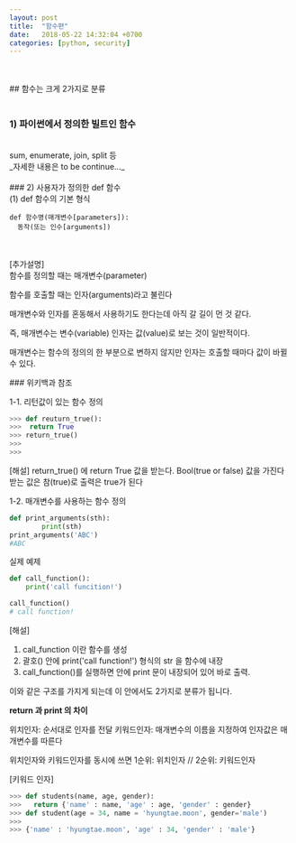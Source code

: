 ```yaml
---
layout: post
title:  "함수편"
date:   2018-05-22 14:32:04 +0700
categories: [python, security]
---
```


<br/>
<br/>
## 함수는 크게 2가지로 분류
<br/>
<br/>

### 1) 파이썬에서 정의한 빌트인 함수
<br/>
sum, enumerate, join, split 등
<br/>
_자세한 내용은 to be continue..._
<br/>
<br/>
### 2) 사용자가 정의한 def 함수
<br/>
(1) def 함수의 기본 형식

```
def 함수명(매개변수[parameters]):
  동작(또는 인수[arguments])
```
<br/>
<br/>
[추가설명]<br/>
함수를 정의할 때는 매개변수(parameter)

함수를 호출할 때는 인자(arguments)라고 불린다﻿

매개변수와 인자를 혼동해서 사용하기도 한다는데 아직 갈 길이 먼 것 같다.

즉, 매개변수는 변수(variable)
인자는 값(value)로 보는 것이 일반적이다.

매개변수는 함수의 정의의 한 부분으로 변하지 않지만
인자는 호출할 때마다 값이 바뀔 수 있다.


﻿### 위키백과 참조

1-1. 리턴값이 있는 함수 정의

```python
>>> def reuturn_true():
>>>  return True
>>> return_true()
>>>
>>>
```

[해설] return_true() 에 return True 값을 받는다.
Bool(true or false) 값을 가진다
받는 값은 참(true)로 출력은 true가 된다


1-2. 매개변수를 사용하는 함수 정의

```python
def print_arguments(sth):
        print(sth)
print_arguments('ABC')
#ABC
```

실제 예제
```python
def call_function():
    print('call funcition!')

call_function()
# call function!
```

[해설]
1) call_function 이란 함수를 생성
2) 괄호() 안에 print('call function!') 형식의 str 을 함수에 내장
3) call_function()를 실행하면 안에 print 문이 내장되어 있어 바로 출력.

이와 같은 구조를 가지게 되는데 이 안에서도 2가지로 분류가 됩니다.


**return 과 print 의 차이**



위치인자: 순서대로 인자를 전달
키워드인자: 매개변수의 이름을 지정하여 인자값은 매개변수를 따른다

위치인자와 키워드인자를 동시에 쓰면
1순위: 위치인자 // 2순위: 키워드인자

[키워드 인자]

```python
>>> def students(name, age, gender):
>>>   return {'name' : name, 'age' : age, 'gender' : gender}
>>> def student(age = 34, name = 'hyungtae.moon', gender='male')
>>>
>>> {'name' : 'hyungtae.moon', 'age' : 34, 'gender' : 'male'}
```
